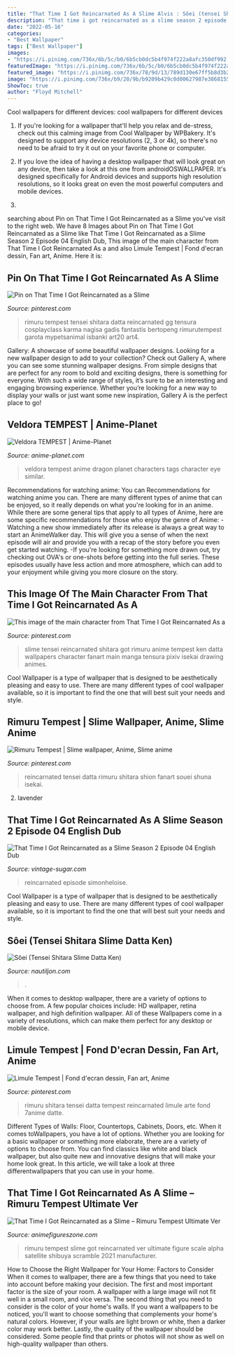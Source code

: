 ```yaml
---
title: "That Time I Got Reincarnated As A Slime Alvis : Sôei (tensei Shitara Slime Datta Ken)"
description: "That time i got reincarnated as a slime season 2 episode 04 english dub"
date: "2022-05-16"
categories:
- "Best Wallpaper"
tags: ["Best Wallpaper"]
images:
- "https://i.pinimg.com/736x/6b/5c/b0/6b5cb0dc5b4f974f222a8afc350df992.jpg"
featuredImage: "https://i.pinimg.com/736x/6b/5c/b0/6b5cb0dc5b4f974f222a8afc350df992.jpg"
featured_image: "https://i.pinimg.com/736x/78/9d/13/789d130e67ff5b8d3b2ba789d9994b08.jpg"
image: "https://i.pinimg.com/736x/b9/20/9b/b9209b429c0d00627987e386815549db.jpg"
ShowToc: true
author: "Floyd Mitchell"
---
```



Cool wallpapers for different devices:
cool wallpapers for different devices 

1. If you're looking for a wallpaper that'll help you relax and de-stress, check out this calming image from Cool Wallpaper by WPBakery. It's designed to support any device resolutions (2, 3 or 4k), so there's no need to be afraid to try it out on your favorite phone or computer.

2. If you love the idea of having a desktop wallpaper that will look great on any device, then take a look at this one from androidOSWALLPAPER. It's designed specifically for Android devices and supports high resolution resolutions, so it looks great on even the most powerful computers and mobile devices.

3.

	

		
searching about Pin on That Time I Got Reincarnated as a Slime you've visit to the right web. We have 8 Images about Pin on That Time I Got Reincarnated as a Slime like That Time I Got Reincarnated as a Slime Season 2 Episode 04 English Dub, This image of the main character from That Time I Got Reincarnated As a and also Limule Tempest | Fond d&#039;ecran dessin, Fan art, Anime. Here it is:
		
    
## Pin On That Time I Got Reincarnated As A Slime

<img loading=lazy src="https://i.pinimg.com/736x/44/15/39/441539f5c90abfa3173966d8f93a2044.jpg" onerror="this.onerror=null;this.src='https://tse3.mm.bing.net/th?id=OIP.e2l39_hE-5n4tkmVI_gI9gHaM-&amp;pid=15.1';" alt="Pin on That Time I Got Reincarnated as a Slime">

_Source: pinterest.com_

>rimuru tempest tensei shitara datta reincarnated gg tensura cosplayclass karma nagisa gadis fantastis bertopeng rimurutempest garota mypetsanimal isbanki art20 art4. 

	

Gallery: A showcase of some beautiful wallpaper designs.
Looking for a new wallpaper design to add to your collection? Check out Gallery A, where you can see some stunning wallpaper designs. From simple designs that are perfect for any room to bold and exciting designs, there is something for everyone. With such a wide range of styles, it’s sure to be an interesting and engaging browsing experience. Whether you’re looking for a new way to display your walls or just want some new inspiration, Gallery A is the perfect place to go!





	
	
    
## Veldora TEMPEST | Anime-Planet

<img loading=lazy src="https://www.anime-planet.com/images/characters/veldora-tempest-94754.jpg" onerror="this.onerror=null;this.src='https://tse1.mm.bing.net/th?id=OIP.uoV6h-VzrtRisHVpKWktIAAAAA&amp;pid=15.1';" alt="Veldora TEMPEST | Anime-Planet">

_Source: anime-planet.com_

>veldora tempest anime dragon planet characters tags character eye similar. 

	

Recommendations for watching anime: You can
Recommendations for watching anime you can. There are many different types of anime that can be enjoyed, so it really depends on what you're looking for in an anime. While there are some general tips that apply to all types of Anime, here are some specific recommendations for those who enjoy the genre of Anime: 
-Watching a new show immediately after its release is always a great way to start an AnimeWalker day. This will give you a sense of when the next episode will air and provide you with a recap of the story before you even get started watching. 
-If you're looking for something more drawn out, try checking out OVA's or one-shots before getting into the full series. These episodes usually have less action and more atmosphere, which can add to your enjoyment while giving you more closure on the story.

    
## This Image Of The Main Character From That Time I Got Reincarnated As A

<img loading=lazy src="https://i.pinimg.com/736x/b9/20/9b/b9209b429c0d00627987e386815549db.jpg" onerror="this.onerror=null;this.src='https://tse4.mm.bing.net/th?id=OIP.0bGwASo8nnDyBPG1D-SpUQHaJ3&amp;pid=15.1';" alt="This image of the main character from That Time I Got Reincarnated As a">

_Source: pinterest.com_

>slime tensei reincarnated shitara got rimuru anime tempest ken datta wallpapers character fanart main manga tensura pixiv isekai drawing animes. 

	

Cool Wallpaper is a type of wallpaper that is designed to be aesthetically pleasing and easy to use. There are many different types of cool wallpaper available, so it is important to find the one that will best suit your needs and style.

    
## Rimuru Tempest | Slime Wallpaper, Anime, Slime Anime

<img loading=lazy src="https://i.pinimg.com/736x/6b/5c/b0/6b5cb0dc5b4f974f222a8afc350df992.jpg" onerror="this.onerror=null;this.src='https://tse2.mm.bing.net/th?id=OIP.r6SRUc7Oed1mHnNgf6Zp9gHaJ3&amp;pid=15.1';" alt="Rimuru Tempest | Slime wallpaper, Anime, Slime anime">

_Source: pinterest.com_

>reincarnated tensei datta rimuru shitara shion fanart souei shuna isekai. 

	

2. lavender 

    
## That Time I Got Reincarnated As A Slime Season 2 Episode 04 English Dub

<img loading=lazy src="https://vintage-sugar.com/wp-content/uploads/2021/06/Screenshot_4-8.jpg" onerror="this.onerror=null;this.src='https://tse4.mm.bing.net/th?id=OIP.w1AmiHZzssVkvcEmM_b_TwHaEt&amp;pid=15.1';" alt="That Time I Got Reincarnated as a Slime Season 2 Episode 04 English Dub">

_Source: vintage-sugar.com_

>reincarnated episode simonheloise. 

	

Cool Wallpaper is a type of wallpaper that is designed to be aesthetically pleasing and easy to use. There are many different types of cool wallpaper available, so it is important to find the one that will best suit your needs and style.

    
## Sôei (Tensei Shitara Slime Datta Ken)

<img loading=lazy src="https://www.nautiljon.com/images/more/01/08/131380.jpg" onerror="this.onerror=null;this.src='https://tse4.mm.bing.net/th?id=OIP.QrifcskMZ0zhcGbToYd5KAHaL5&amp;pid=15.1';" alt="Sôei (Tensei Shitara Slime Datta Ken)">

_Source: nautiljon.com_

>. 

	

When it comes to desktop wallpaper, there are a variety of options to choose from. A few popular choices include: HD wallpaper, retina wallpaper, and high definition wallpaper. All of these Wallpapers come in a variety of resolutions, which can make them perfect for any desktop or mobile device. 

    
## Limule Tempest | Fond D&#039;ecran Dessin, Fan Art, Anime

<img loading=lazy src="https://i.pinimg.com/736x/78/9d/13/789d130e67ff5b8d3b2ba789d9994b08.jpg" onerror="this.onerror=null;this.src='https://tse4.mm.bing.net/th?id=OIP.yZWH3B6dJ_X48gwzu3LyHQHaLH&amp;pid=15.1';" alt="Limule Tempest | Fond d&#039;ecran dessin, Fan art, Anime">

_Source: pinterest.com_

>rimuru shitara tensei datta tempest reincarnated limule arte fond 7anime datte. 

	

Different Types of Walls: Floor, Countertops, Cabinets, Doors, etc.
When it comes toWallpapers, you have a lot of options. Whether you are looking for a basic wallpaper or something more elaborate, there are a variety of options to choose from. You can find classics like white and black wallpaper, but also quite new and innovative designs that will make your home look great. In this article, we will take a look at three differentwallpapers that you can use in your home.

    
## That Time I Got Reincarnated As A Slime – Rimuru Tempest Ultimate Ver

<img loading=lazy src="https://animefigureszone.com/wp-content/uploads/2021/02/That-Time-I-Got-Reincarnated-as-a-Slime-Rimuru-Tempest-Ultimate-Ver.-Scale-Figure-013.jpg" onerror="this.onerror=null;this.src='https://tse1.mm.bing.net/th?id=OIP.v-ZzkKozpH98y0Y3-QzB3AHaJw&amp;pid=15.1';" alt="That Time I Got Reincarnated as a Slime – Rimuru Tempest Ultimate Ver">

_Source: animefigureszone.com_

>rimuru tempest slime got reincarnated ver ultimate figure scale alpha satellite shibuya scramble 2021 manufacturer. 

	

How to Choose the Right Wallpaper for Your Home: Factors to Consider
When it comes to wallpaper, there are a few things that you need to take into account before making your decision. The first and most important factor is the size of your room. A wallpaper with a large image will not fit well in a small room, and vice versa. 
The second thing that you need to consider is the color of your home's walls. If you want a wallpapers to be noticed, you'll want to choose something that complements your home's natural colors. However, if your walls are light brown or white, then a darker color may work better. 
Lastly, the quality of the wallpaper should be considered. Some people find that prints or photos will not show as well on high-quality wallpaper than others.

